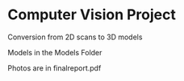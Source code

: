 # Computer Vision Project
 Conversion from 2D scans to 3D models

Models in the Models Folder

Photos are in finalreport.pdf